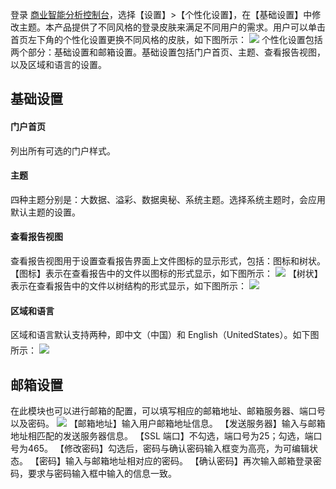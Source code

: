 登录 [商业智能分析控制台](https://console.cloud.tencent.com/bi)，选择【设置】>【个性化设置】，在【基础设置】中修改主题。本产品提供了不同风格的登录皮肤来满足不同用户的需求。用户可以单击首页左下角的个性化设置更换不同风格的皮肤，如下图所示：
![](https://main.qcloudimg.com/raw/023d72a6190a31e9420217a2250921aa.png)
个性化设置包括两个部分：基础设置和邮箱设置。基础设置包括门户首页、主题、查看报告视图，以及区域和语言的设置。

## 基础设置
#### 门户首页
列出所有可选的门户样式。

#### 主题
四种主题分别是：大数据、溢彩、数据奥秘、系统主题。选择系统主题时，会应用默认主题的设置。

#### 查看报告视图
查看报告视图用于设置查看报告界面上文件图标的显示形式，包括：图标和树状。
【图标】表示在查看报告中的文件以图标的形式显示，如下图所示：
![](https://main.qcloudimg.com/raw/f09e1c23a62d81d74bdbfc807cf7bb97.png)
【树状】表示在查看报告中的文件以树结构的形式显示，如下图所示：
![](https://main.qcloudimg.com/raw/228f905352a831a516c2cff24c994d97.png)

#### 区域和语言
区域和语言默认支持两种，即中文（中国）和 English（UnitedStates）。如下图所示：
![](https://main.qcloudimg.com/raw/cac7498cdc565f25fd34d4cb13406502.png)

## 邮箱设置
在此模块也可以进行邮箱的配置，可以填写相应的邮箱地址、邮箱服务器、端口号以及密码。
![](https://main.qcloudimg.com/raw/9892d90b37da3477706425082dca28c4.png)
【邮箱地址】输入用户邮箱地址信息。
【发送服务器】输入与邮箱地址相匹配的发送服务器信息。
【SSL 端口】不勾选，端口号为25；勾选，端口号为465。
【修改密码】勾选后，密码与确认密码输入框变为高亮，为可编辑状态。
【密码】输入与邮箱地址相对应的密码。
【确认密码】再次输入邮箱登录密码，要求与密码输入框中输入的信息一致。


